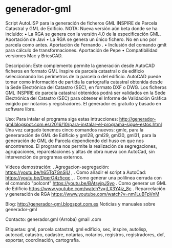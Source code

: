# generador-gml
Script AutoLISP para la generación de ficheros GML INSPIRE de Parcela Catastral y GML de Edificio.
NOTA: Nueva versión aún beta donde se ha incluido:
  •	La RGA se genera con la versión  4.0 de la especificación GML. Aportación de  Javi
  •	La RGA se genera un único fichero. No en uno por parcela como antes. Aportación de Fernando .
  •	Inclusión del comando gmlt para cálculo de transformaciones. Aportación de Pepe
  •	Compatibilidad versiones Mac y BricsCAD.

Descripción: Este complemento permite la generación  desde AutoCAD ficheros en formato GML Inspire de parcela catastral o de edificio seleccionando los perímetros de la parcela o del edificio. AutoCAD puede tomar como información de partida la cartografía catastral obtenida desde la Sede Electrónica del Catastro (SEC), en formato DXF o DWG. Los ficheros GML INSPIRE de parcela catastral obtenidos podrá ser validados en la Sede Electrónica del Catastro (SEC) para obtener el Informe de Validación Gráfica exigido por notarios y registradores. El generador es gratuito y basado en software libre. 

Uso: Para intalar el programa siga estas intrucciones: http://generador-gml.blogspot.com.es/2016/10/para-instalar-el-programa-sigue-estos.html
Una vez cargado tenemos  cinco comandos nuevos: gmle, para la generaración de GML de Edificio y gml28, gml29, gml30, gml31, para la generación de GML de Parcela dependiendo del huso en que nos encontremos. El programa nos permite la realización de segregaciones, agrupaciones, reparcelaciones y altas de obra nueva con AutoCad, sin intervención de programas externos.

Videos demostración: 
  . Agregacion-segregación:  https://youtu.be/h65Tq7GnSjU , 
  . Como añadir el script a AutoCad: https://youtu.be/DqerO4z5cqc , 
  . Como generar una polilinea cerrada con el comando "polcont" https://youtu.be/BAtsyjpJSyo
  . Como generar un GML de Edificio https://www.youtube.com/watch?v=jLX3Y4iz_8c
  . Reparcelación y generación de RGA https://www.youtube.com/watch?v=nm1LuBFpVnM
  
Blog: http://generador-gml.blogspot.com.es Noticias y manuales sobre generador-gml

Contacto: generador.gml (Arroba) gmail .com

Etiquetas: gml, parcela catastral, gml edificio, sec, inspire, autolisp, autocad, catastro, cadastre, notarías, notarios, registros, registradores, dxf, exportar, coordinación, cartografía.
